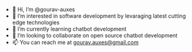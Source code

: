 - 👋 Hi, I’m @gourav-auxes
- 👀 I’m interested in software development by levaraging latest cutting edge technologies
- 🌱 I’m currently learning chatbot development
- 💞️ I’m looking to collaborate on open source chatbot development
- 📫 You can reach me at gourav.auxes@gmail.com

<!---
gourav-auxes/gourav-auxes is a ✨ special ✨ repository because its `README.md` (this file) appears on your GitHub profile.
You can click the Preview link to take a look at your changes.
--->
